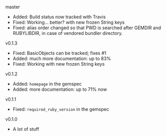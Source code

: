 master

* Added: Build status now tracked with Travis
* Fixed: Working... better? with new frozen String keys
* Fixed: alias order changed so that PWD is searched after GEMDIR and
  RUBYLIBDIR, in case of vendored bundler directory.

v0.1.3

* Fixed: BasicObjects can be tracked; fixes #1
* Added: much more documentation: up to 83%
* Fixed: Working with new frozen String keys

v0.1.2

* Added: `homepage` in the gemspec
* Added: more documentation: up to 71% now

v0.1.1

* Fixed: `required_ruby_version` in the gemspec

v0.1.0

* A lot of stuff
